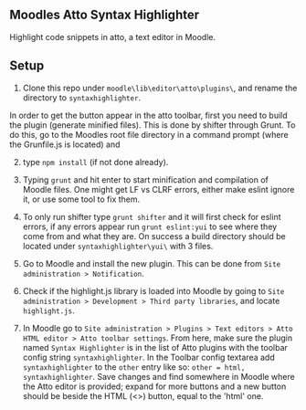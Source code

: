 ## Moodles Atto Syntax Highlighter
Highlight code snippets in atto, a text editor in Moodle.

## Setup
1. Clone this repo under `moodle\lib\editor\atto\plugins\`, and rename the directory to `syntaxhighlighter`.

In order to get the button appear in the atto toolbar, first you need to build the plugin (generate minified files). This is done by shifter through Grunt. To do this, go to the Moodles root file directory in a command prompt (where the Grunfile.js is located) and

2. type `npm install` (if not done already).
3. Typing `grunt` and hit enter to start minification and compilation of Moodle files.
One might get LF vs CLRF errors, either make eslint ignore it, or use some tool to fix them.
4. To only run shifter type `grunt shifter` and it will first check for eslint errors, if any errors appear run `grunt eslint:yui` to see where they come from and what they are.
On success a build directory should be located under `syntaxhighlighter\yui\` with 3 files.

5. Go to Moodle and install the new plugin. This can be done from `Site administration > Notification`.
6. Check if the highlight.js library is loaded into Moodle by going to `Site administration > Development > Third party libraries`, and locate `highlight.js`.
7. In Moodle go to `Site administration > Plugins > Text editors > Atto HTML editor > Atto toolbar settings`. From here, make sure the plugin named `Syntax Highlighter` is in the list of Atto plugins with the toolbar config string `syntaxhighlighter`. In the Toolbar config textarea add `syntaxhighlighter` to the `other` entry like so: `other = html, syntaxhighlighter`.
Save changes and find somewhere in Moodle where the Atto editor is provided; expand for more buttons and a new button should be beside the HTML (<>) button, equal to the 'html' one.
